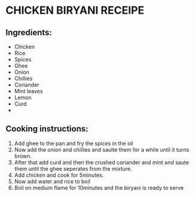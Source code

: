 # CHICKEN BIRYANI RECEIPE

## Ingredients:

- Chicken
- Rice
- Spices
- Ghee
- Onion
- Chillies
- Coriander
- Mint leaves
- Lemon
- Curd
- 
## Cooking instructions:
1. Add ghee to the pan and fry the spices in the oil
2. Now add the onion and chillies and saulte them for a while until it turns brown.
3. After that add curd and then the crushed coriander and mint and saute them until the ghee seperates from the mixture.
4. Add chicken and cook for 5minutes.
5. Now add water and rice to boil
6. Boil on medium flame for 10minutes and the biryani is ready to serve
